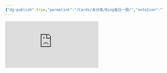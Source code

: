 ```yaml
---
{"dg-publish":true,"permalink":"/Cards/未分类/Bing每日一图/","noteIcon":"1","created":"2024-04-08","updated":"2024-04-08"}
---
```


![](https://api.dujin.org/bing/1920.php)